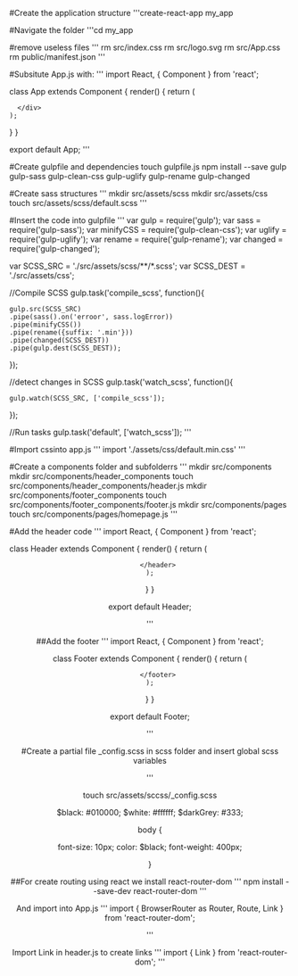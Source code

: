 
#Create the application structure
'''create-react-app my_app


#Navigate the folder
'''cd my_app

#remove useless files
'''
rm src/index.css
rm src/logo.svg
rm src/App.css
rm public/manifest.json
'''

#Subsitute App.js with:
'''
import React, { Component } from 'react';

class App extends Component {
  render() {
    return (
      <div className="App">
       
      </div>
    );
  }
}

export default App;
'''

#Create gulpfile and dependencies
touch gulpfile.js
npm install --save gulp gulp-sass gulp-clean-css gulp-uglify gulp-rename gulp-changed

#Create sass structures
'''
mkdir src/assets/scss
mkdir src/assets/css
touch src/assets/scss/default.scss
'''

#Insert the code into gulpfile
'''
var gulp = require('gulp');
var sass = require('gulp-sass');
var minifyCSS = require('gulp-clean-css');
var uglify = require('gulp-uglify');
var rename = require('gulp-rename');
var changed = require('gulp-changed');

var SCSS_SRC = './src/assets/scss/**/*.scss';
var SCSS_DEST = './src/assets/css';

//Compile SCSS
gulp.task('compile_scss', function(){

    gulp.src(SCSS_SRC)
    .pipe(sass().on('erroor', sass.logError))
    .pipe(minifyCSS())
    .pipe(rename({suffix: '.min'}))
    .pipe(changed(SCSS_DEST))
    .pipe(gulp.dest(SCSS_DEST));
});

//detect changes in SCSS
gulp.task('watch_scss', function(){

    gulp.watch(SCSS_SRC, ['compile_scss']);

});


//Run tasks
gulp.task('default', ['watch_scss']);
'''

#Import cssinto app.js
'''
import './assets/css/default.min.css'
'''

#Create a components folder and subfolderrs
'''
mkdir src/components
mkdir src/components/header_components
touch src/components/header_components/header.js
mkdir src/components/footer_components
touch src/components/footer_components/footer.js
mkdir src/components/pages
touch src/components/pages/homepage.js
'''

#Add the header code
'''
import React, { Component } from 'react';


class Header extends Component {
  render() {
    return (
        <header>
            
        </header>
    );
  }
}

export default Header;

'''


##Add the footer 
'''
import React, { Component } from 'react';


class Footer extends Component {
  render() {
    return (
        <footer>
            
        </footer>
    );
  }
}

export default Footer;

'''


#Create a partial file _config.scss in scss folder and insert global scss variables

'''

touch src/assets/sccss/_config.scss

$black: #010000;
$white: #ffffff;
$darkGrey: #333;

body {

  font-size: 10px;
  color: $black;
  font-weight: 400px;

}




##For create routing using react we install react-router-dom
'''
npm install --save-dev react-router-dom
'''

And import into App.js
'''
import {
  BrowserRouter as Router,
  Route,
  Link
} from 'react-router-dom';

'''

Import Link in header.js to create links
'''
import {
    Link
  } from 'react-router-dom';
'''
